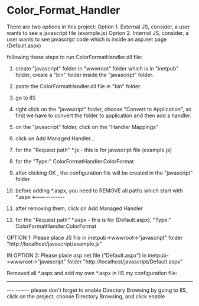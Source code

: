 # Color_Format_Handler

There are two options in this project:
Option 1. External JS, consider, a user wants to see a javascript file (example.js)
Oprion 2. Internal JS, consider, a user wants to see javascript code <script></script> which is inside 
an asp.net page (Default.aspx)

following these steps to run ColorFormatHandler.dll file:

1. create "javascript" folder in "wwwroot" folder which is in "inetpub" folder, create a "bin" folder inside 
the "javascript" folder.

2. paste the ColorFormatHandler.dll file in "bin" folder.

3. go to IIS

4. right click on the "javascript" folder, choose "Convert to Application", so first we have to convert the folder
to application and then add a handler.

5. on the "javascript" folder, click on the "Handler Mappings"

6. click on Add Managed Handler...

7. for the "Request path" *.js - this is for javascript file (example.js)

8. for the "Type:" ColorFormatHandler.ColorFormat

9. after clicking OK , the configuration file will be created in the "javascript" folder 

10. before adding *.aspx, you need to REMOVE all paths which start with *.aspx  <-----------

11. after removing them, click on Add Managed Handler

12. for the "Request path" *.aspx - this is for <script></script> (Default.aspx),  "Type:" ColorFormatHandler.ColorFormat


OPTION 1: Please place JS file in inetpub->wwwroot->"javascript" folder
"http://localhost/javascript/example.js"

IN OPTION 2: Please place asp.net file ("Default.aspx") in inetpub->wwwroot->"javascript" folder
"http://localhost/javascript/Default.aspx"

Removed all *.aspx and add my own *.aspx in IIS
my configuration file:

---
<?xml version="1.0" encoding="UTF-8"?>
<configuration>
    <system.webServer>
        <handlers>
            <remove name="PageHandlerFactory-ISAPI-4.0_64bit" />
            <remove name="PageHandlerFactory-ISAPI-4.0_32bit" />
            <remove name="PageHandlerFactory-ISAPI-2.0-64" />
            <remove name="PageHandlerFactory-ISAPI-2.0" />
            <remove name="PageHandlerFactory-Integrated-4.0" />
            <remove name="PageHandlerFactory-Integrated" />
            <add name="javaScript" path="*.aspx" verb="*" type="ColorFormatHandler.ColorFormat" resourceType="Unspecified" preCondition="integratedMode" />
            <add name="javaScriptFile" path="*.js" verb="*" type="ColorFormatHandler.ColorFormat" resourceType="Unspecified" preCondition="integratedMode" />
        </handlers>
    </system.webServer>
</configuration>
---
------
please don't forget to enable Directory Browsing by going to IIS, click on the project, choose Directory Browsing,
and click enable
